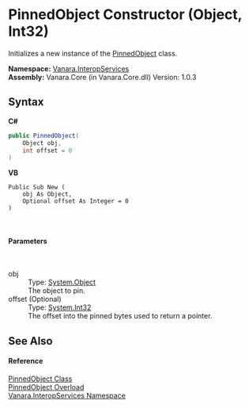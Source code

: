 # PinnedObject Constructor (Object, Int32)
 

Initializes a new instance of the <a href="3abc84af-e0ca-028e-2605-1c8f2c515332">PinnedObject</a> class.

**Namespace:**&nbsp;<a href="46913109-b3e0-3b59-6f7f-071f8aa90bf0">Vanara.InteropServices</a><br />**Assembly:**&nbsp;Vanara.Core (in Vanara.Core.dll) Version: 1.0.3

## Syntax

**C#**<br />
``` C#
public PinnedObject(
	Object obj,
	int offset = 0
)
```

**VB**<br />
``` VB
Public Sub New ( 
	obj As Object,
	Optional offset As Integer = 0
)
```

<br />

#### Parameters
&nbsp;<dl><dt>obj</dt><dd>Type: <a href="http://msdn2.microsoft.com/en-us/library/e5kfa45b" target="_blank">System.Object</a><br />The object to pin.</dd><dt>offset (Optional)</dt><dd>Type: <a href="http://msdn2.microsoft.com/en-us/library/td2s409d" target="_blank">System.Int32</a><br />The offset into the pinned bytes used to return a pointer.</dd></dl>

## See Also


#### Reference
<a href="3abc84af-e0ca-028e-2605-1c8f2c515332">PinnedObject Class</a><br /><a href="30778fe3-4ec3-8bd7-c3ed-d044d97555b1">PinnedObject Overload</a><br /><a href="46913109-b3e0-3b59-6f7f-071f8aa90bf0">Vanara.InteropServices Namespace</a><br />